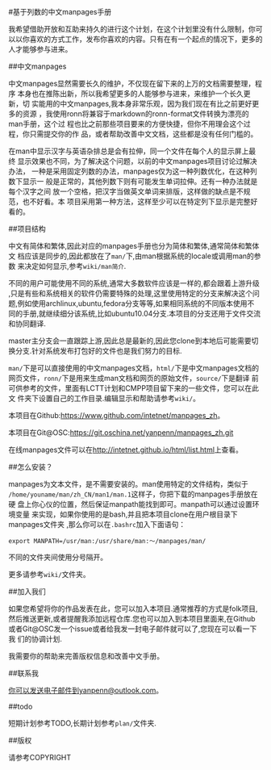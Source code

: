 #基于列数的中文manpages手册

我希望借助开放和互助来持久的进行这个计划，在这个计划里没有什么限制，你可
以以你喜欢的方式工作，发布你喜欢的内容。只有在有一个起点的情况下，更多的
人才能够参与进来。

##中文manpages

中文manpages显然需要长久的维护，不仅现在留下来的上万的文档需要整理，程序
本身也在推陈出新，所以我希望更多的人能够参与进来，来维护一个长久更新，切
实能用的中文manpages,我本身非常乐观，因为我们现在有比之前更好更多的资源
，我使用ronn将兼容于markdown的ronn-format文件转换为漂亮的man手册，这个过
程也比之前那些项目要来的方便快捷，但你不用理会这个过程，你只需提交你的作
品，或者帮助改善中文文档，这些都是没有任何门槛的。

在man中显示汉字与英语杂排总是会有拉伸，同一个文件在每个人的显示屏上最终
显示效果也不同，为了解决这个问题，以前的中文manpages项目讨论过解决办法，
一种是采用固定列数的办法，manpages仅为这一种列数优化，在这种列数下显示一
般是正常的，其他列数下则有可能发生单词拉伸。还有一种办法就是每个汉字之间
放一个空格，把汉字当做英文单词来排版，这样做的缺点是不规范，也不好看。本
项目采用第一种方法，这样至少可以在特定列下显示是完整好看的。

##项目结构

中文有简体和繁体,因此对应的manpages手册也分为简体和繁体,通常简体和繁体文
档应该是同步的,因此都放在了`man/`下,由man根据系统的locale或调用man的参数
来决定如何显示,参考`wiki/man简介`.

不同的用户可能使用不同的系统,通常大多数软件应该是一样的,都会跟着上游升级
,只是有些和系统相关的软件仍需要特殊的处理,这里使用特定的分支来解决这个问
题,例如使用archlinux,ubuntu,fedora分支等等,如果相同系统的不同版本使用不
同的手册,就继续细分该系统,比如ubuntu10.04分支.本项目的分支还用于文件交流
和协同翻译.

master主分支会一直跟踪上游,因此总是最新的,因此您clone到本地后可能需要切
换分支.针对系统发布打包好的文件也是我们努力的目标.

`man/`下是可以直接使用的中文manpages文档，`html/`下是中文manpages文档的
网页文件，`ronn/`下是用来生成man文档和网页的原始文件，`source/`下是翻译
前可供参考的文件，里面有LCTT计划和CMPP项目留下来的一些文件，您可以在此文
件夹下设置自己的工作目录.编辑显示和帮助请参考`wiki/`。

本项目在Github:<https://www.github.com/intetnet/manpages_zh>。

本项目在Git@OSC:<https://git.oschina.net/yanpenn/manpages_zh.git>

在线manpages文件可以在<http://intetnet.github.io/html/list.html>上查看。

##怎么安装？

manpages为文本文件，是不需要安装的。man使用特定的文件结构，类似于
`/home/youname/man/zh_CN/man1/man.1`这样子，你把下载的manpages手册放在硬
盘上你心仪的位置，然后保证manpath能找到即可。manpath可以通过设置环境变量
来实现，如果你使用的是bash,并且把本项目clone在用户根目录下manpages文件夹
,那么你可以在`.bashrc`加入下面语句：

	export MANPATH=/usr/man:/usr/share/man:～/manpages/man/
	
不同的文件夹间使用分号隔开。

更多请参考`wiki/`文件夹。

##加入我们

如果您希望将你的作品发表在此，您可以加入本项目.通常推荐的方式是folk项目,
然后推送更新,或者提醒我添加远程仓库.您也可以加入到本项目里面来,在Github
或者Git@OSC发一个issue或者给我发一封电子邮件就可以了,您现在可以看一下我
们的协调计划.

我需要你的帮助来完善版权信息和改善中文手册。

##联系我

你可以发送电子邮件到yanpenn@outlook.com。

##todo

短期计划参考TODO,长期计划参考`plan/`文件夹.

##版权

请参考COPYRIGHT
